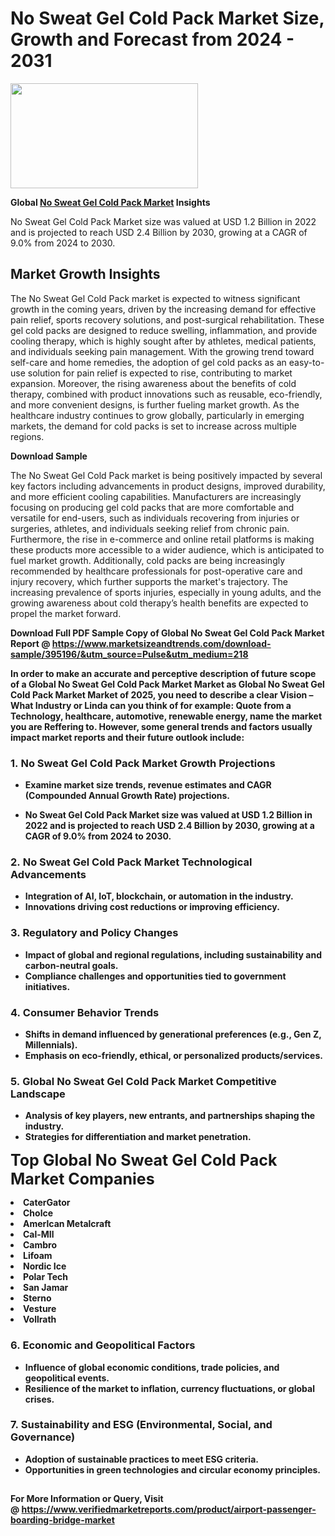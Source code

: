 <H1>No Sweat Gel Cold Pack Market Size, Growth and Forecast from 2024 - 2031</H1><img class="aligncenter size-medium wp-image-584254" src="https://thirdeyenews.in/wp-content/uploads/2024/09/Global-Market-Research-300x168.jpeg" alt="" width="300" height="168" /><p><strong>Global&nbsp;<a href="https://www.marketsizeandtrends.com/download-sample/395196/&amp;utm_source=Pulse&amp;utm_medium=218">No Sweat Gel Cold Pack Market</a> Insights</strong></p><p>No Sweat Gel Cold Pack Market size was valued at USD 1.2 Billion in 2022 and is projected to reach USD 2.4 Billion by 2030, growing at a CAGR of 9.0% from 2024 to 2030.</p><p><h2>Market Growth Insights</h2> <p>The No Sweat Gel Cold Pack market is expected to witness significant growth in the coming years, driven by the increasing demand for effective pain relief, sports recovery solutions, and post-surgical rehabilitation. These gel cold packs are designed to reduce swelling, inflammation, and provide cooling therapy, which is highly sought after by athletes, medical patients, and individuals seeking pain management. With the growing trend toward self-care and home remedies, the adoption of gel cold packs as an easy-to-use solution for pain relief is expected to rise, contributing to market expansion. Moreover, the rising awareness about the benefits of cold therapy, combined with product innovations such as reusable, eco-friendly, and more convenient designs, is further fueling market growth. As the healthcare industry continues to grow globally, particularly in emerging markets, the demand for cold packs is set to increase across multiple regions.</p> <p><strong>Download Sample</strong></p> <p>The No Sweat Gel Cold Pack market is being positively impacted by several key factors including advancements in product designs, improved durability, and more efficient cooling capabilities. Manufacturers are increasingly focusing on producing gel cold packs that are more comfortable and versatile for end-users, such as individuals recovering from injuries or surgeries, athletes, and individuals seeking relief from chronic pain. Furthermore, the rise in e-commerce and online retail platforms is making these products more accessible to a wider audience, which is anticipated to fuel market growth. Additionally, cold packs are being increasingly recommended by healthcare professionals for post-operative care and injury recovery, which further supports the market's trajectory. The increasing prevalence of sports injuries, especially in young adults, and the growing awareness about cold therapy’s health benefits are expected to propel the market forward. <p><strong></p><p><span class=""><strong>Download Full PDF Sample Copy of Global No Sweat Gel Cold Pack Market Report</strong> @ <a href="https://www.marketsizeandtrends.com/download-sample/395196/&amp;utm_source=Pulse&amp;utm_medium=218" target="_blank">https://www.marketsizeandtrends.com/download-sample/395196/&amp;utm_source=Pulse&amp;utm_medium=218</a></span></p><p>In order to make an accurate and perceptive description of future scope of a Global&nbsp;No Sweat Gel Cold Pack Market Market as Global&nbsp;No Sweat Gel Cold Pack Market Market of 2025, you need to describe a clear Vision &ndash; What Industry or Linda can you think of for example: Quote from a Technology, healthcare, automotive, renewable energy, name the market you are Reffering to. However, some general trends and factors usually impact market reports and their future outlook include:</p><h3>1.&nbsp;<strong>No Sweat Gel Cold Pack Market Growth Projections</strong></h3><ul><li>Examine market size trends, revenue estimates and CAGR (Compounded Annual Growth Rate) projections.</li><li><p>No Sweat Gel Cold Pack Market size was valued at USD 1.2 Billion in 2022 and is projected to reach USD 2.4 Billion by 2030, growing at a CAGR of 9.0% from 2024 to 2030.</p></li></ul><h3>2.&nbsp;<strong>No Sweat Gel Cold Pack Market Technological Advancements</strong></h3><ul><li>Integration of AI, IoT, blockchain, or automation in the industry.</li><li>Innovations driving cost reductions or improving efficiency.</li></ul><h3>3.&nbsp;<strong>Regulatory and Policy Changes</strong></h3><ul><li>Impact of global and regional regulations, including sustainability and carbon-neutral goals.</li><li>Compliance challenges and opportunities tied to government initiatives.</li></ul><h3>4.&nbsp;<strong>Consumer Behavior Trends</strong></h3><ul><li>Shifts in demand influenced by generational preferences (e.g., Gen Z, Millennials).</li><li>Emphasis on eco-friendly, ethical, or personalized products/services.</li></ul><h3>5.&nbsp;<strong>Global No Sweat Gel Cold Pack Market Competitive Landscape</strong></h3><ul><li>Analysis of key players, new entrants, and partnerships shaping the industry.</li><li>Strategies for differentiation and market penetration.</li></ul><p data-pm-slice="1 1 []"><span style="color: inherit; font-family: inherit; font-size: 25px;">Top Global No Sweat Gel Cold Pack Market Companies</span></p><div class="" data-test-id=""><p><li>CaterGator</li><li> Cholce</li><li> Amerlcan Metalcraft</li><li> Cal-MIl</li><li> Cambro</li><li> Lifoam</li><li> Nordic Ice</li><li> Polar Tech</li><li> San Jamar</li><li> Sterno</li><li> Vesture</li><li> Vollrath</li></p></div><h3>6.&nbsp;<strong>Economic and Geopolitical Factors</strong></h3><ul><li>Influence of global economic conditions, trade policies, and geopolitical events.</li><li>Resilience of the market to inflation, currency fluctuations, or global crises.</li></ul><h3>7.&nbsp;<strong>Sustainability and ESG (Environmental, Social, and Governance)</strong></h3><ul><li>Adoption of sustainable practices to meet ESG criteria.</li><li>Opportunities in green technologies and circular economy principles.</li></ul><h2><strong style="font-size: 14px;">For More Information or Query, Visit @&nbsp;</strong><a style="background-color: #ffffff; font-size: 14px;" href="https://www.marketsizeandtrends.com/report/no-sweat-gel-cold-pack-market/" target="_blank">https://www.verifiedmarketreports.com/product/airport-passenger-boarding-bridge-market</a></h2>
